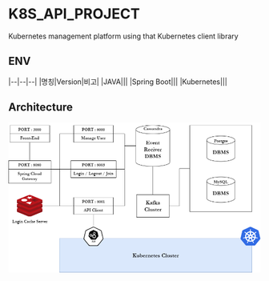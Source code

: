 # K8S_API_PROJECT
Kubernetes management platform using that Kubernetes client library

## ENV
|--|--|--|
|명칭|Version|비고|
|JAVA|||
|Spring Boot|||
|Kubernetes|||

## Architecture

![K8S_Mangement_Platform][K8S_Mangement_Platform]

[K8S_Mangement_Platform]:./images/K8S_Mangement_Platform.png